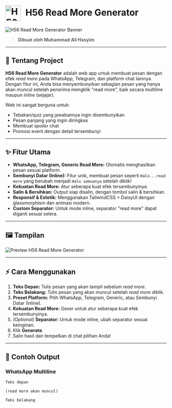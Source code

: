 # <img src="https://h56-readmore-generator.netlify.app/H56.png" alt="H56 Read More Generator Logo" width="48" style="vertical-align:middle;margin-right:8px;" /> H56 Read More Generator

![H56 Read More Generator Banner](https://user-images.githubusercontent.com/your-banner-image.png)

> **Dibuat oleh Muhammad Ali Hasyim**

---

## 🚀 Tentang Project

**H56 Read More Generator** adalah web app untuk membuat pesan dengan efek _read more_ pada WhatsApp, Telegram, dan platform chat lainnya. Dengan fitur ini, Anda bisa menyembunyikan sebagian pesan yang hanya akan muncul setelah penerima mengklik "read more", baik secara multiline maupun _inline_ (sejajar).

Web ini sangat berguna untuk:
- Tebakan/quiz yang jawabannya ingin disembunyikan
- Pesan panjang yang ingin diringkas
- Membuat _spoiler_ chat
- Promosi event dengan detail tersembunyi

---

## ✨ Fitur Utama

- **WhatsApp, Telegram, Generic Read More:** Otomatis menghasilkan pesan sesuai platform.
- **Sembunyi Datar (Inline):** Fitur unik, membuat pesan seperti `Halo...read more` yang berubah menjadi `Halo semuanya` setelah diklik!
- **Kekuatan Read More:** Atur seberapa kuat efek tersembunyinya.
- **Salin & Bersihkan:** Output siap disalin, dengan tombol salin & bersihkan.
- **Responsif & Estetik:** Menggunakan TailwindCSS + DaisyUI dengan glassmorphism dan animasi modern.
- **Custom Separator:** Untuk mode inline, separator "read more" dapat diganti sesuai selera.

---

## 🖼️ Tampilan

![Preview H56 Read More Generator](https://user-images.githubusercontent.com/your-preview-image.png)

---

## ⚡ Cara Menggunakan

1. **Teks Depan:** Tulis pesan yang akan tampil sebelum _read more_.
2. **Teks Belakang:** Tulis pesan yang akan muncul setelah _read more_ diklik.
3. **Preset Platform:** Pilih WhatsApp, Telegram, Generic, atau Sembunyi Datar (Inline).
4. **Kekuatan Read More:** Geser untuk atur seberapa kuat efek tersembunyinya.
5. _(Optional)_ **Separator:** Untuk mode inline, ubah separator sesuai keinginan.
6. Klik **Generate**.
7. Salin hasil dan tempelkan di chat pilihan Anda!

---

## 📱 Contoh Output

### WhatsApp Multiline

```text
Teks depan

(read more akan muncul)

Teks belakang